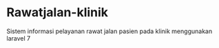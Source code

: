 # Rawatjalan-klinik
Sistem informasi pelayanan rawat jalan pasien pada klinik menggunakan laravel 7
